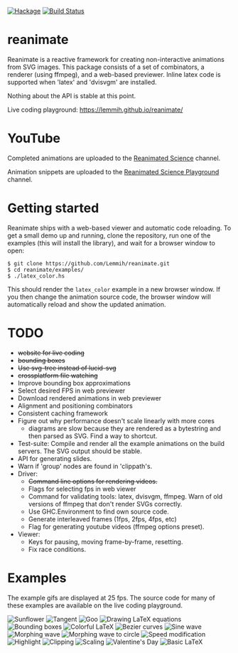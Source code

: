 [![Hackage](https://img.shields.io/hackage/v/reanimate.svg)](http://hackage.haskell.org/package/reanimate)
[![Build Status](https://dev.azure.com/lemmih0612/reanimate/_apis/build/status/Lemmih.reanimate?branchName=master)](https://dev.azure.com/lemmih0612/reanimate/_build/latest?definitionId=1&branchName=master)

# reanimate

Reanimate is a reactive framework for creating non-interactive animations from SVG images.
This package consists of a set of combinators, a renderer (using ffmpeg), and a web-based
previewer. Inline latex code is supported when 'latex' and 'dvisvgm' are installed.

Nothing about the API is stable at this point.

Live coding playground: https://lemmih.github.io/reanimate/

# YouTube

Completed animations are uploaded to the [Reanimated Science](https://www.youtube.com/channel/UCbZujyI7i6JbI-I0shPvDgg) channel.

Animation snippets are uploaded to the [Reanimated Science Playground](https://www.youtube.com/channel/UCL7MwXLtQbhJeb6Ts3_HooA) channel.

# Getting started

Reanimate ships with a web-based viewer and automatic code reloading. To get a small demo
up and running, clone the repository, run one of the examples (this will install the library),
and wait for a browser window to open:

```console
$ git clone https://github.com/Lemmih/reanimate.git
$ cd reanimate/examples/
$ ./latex_color.hs
```

This should render the `latex_color` example in a new browser window. If you then change the
animation source code, the browser window will automatically reload and show the updated animation.

# TODO

* ~~website for live coding~~
* ~~bounding boxes~~
* ~~Use svg-tree instead of lucid-svg~~
* ~~crossplatform file watching~~
* Improve bounding box approximations
* Select desired FPS in web previewer
* Download rendered animations in web previewer
* Alignment and positioning combinators
* Consistent caching framework
* Figure out why performance doesn't scale linearly with more cores
   - diagrams are slow because they are rendered as a bytestring and then parsed as SVG. Find a way to shortcut.
* Test-suite: Compile and render all the example animations on the build servers. The SVG output should be stable.
* API for generating slides.
* Warn if 'group' nodes are found in 'clippath's.
* Driver:
   - ~~Command line options for rendering videos.~~
   - Flags for selecting fps in web viewer
   - Command for validating tools: latex, dvisvgm, ffmpeg. Warn of old versions of ffmpeg that don't render SVGs correctly.
   - Use GHC.Environment to find own source code.
   - Generate interleaved frames (1fps, 2fps, 4fps, etc)
   - Flag for generating youtube videos (ffmpeg options preset).
* Viewer:
   - Keys for pausing, moving frame-by-frame, resetting.
   - Fix race conditions.

# Examples

The example gifs are displayed at 25 fps. The source code for many of these examples are available
on the live coding playground.

![Sunflower](gifs/sunflower.gif)
![Tangent](gifs/tangent.gif)
![Goo](gifs/goo.gif)
![Drawing LaTeX equations](gifs/latex_draw.gif)
![Bounding boxes](gifs/bbox.gif)
![Colorful LaTeX](gifs/latex_color.gif)
![Bezier curves](gifs/bezier.gif)
![Sine wave](gifs/sinewave.gif)
![Morphing wave](gifs/morphwave.gif)
![Morphing wave to circle](gifs/morphwave_circle.gif)
![Speed modification](gifs/progress.gif)
![Highlight](gifs/highlight.gif)
![Clipping](gifs/clip_rect.gif)
![Scaling](gifs/scaling.gif)
![Valentine's Day](gifs/valentine.gif)
![Basic LaTeX](gifs/latex_basic.gif)
